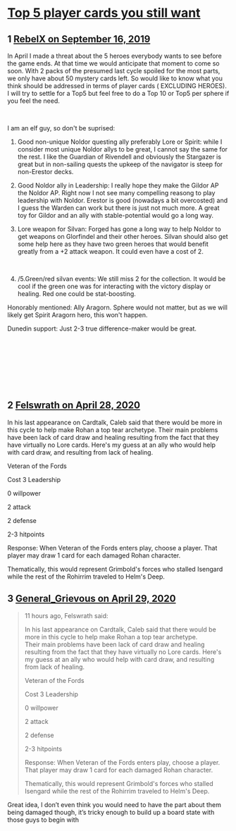 # [Top 5 player cards you still want](https://community.fantasyflightgames.com/topic/300107-top-5-player-cards-you-still-want/)

## 1 [RebelX on September 16, 2019](https://community.fantasyflightgames.com/topic/300107-top-5-player-cards-you-still-want/?do=findComment&comment=3786135)

In April I made a threat about the 5 heroes everybody wants to see before the game ends. At that time we would anticipate that moment to come so soon. With 2 packs of the presumed last cycle spoiled for the most parts, we only have about 50 mystery cards left. So would like to know what you think should be addressed in terms of player cards ( EXCLUDING HEROES). I will try to settle for a Top5 but feel free to do a Top 10 or Top5 per sphere if you feel the need.

 

I am an elf guy, so don't be suprised:

1. Good non-unique Noldor questing ally preferably Lore or Spirit: while I consider most unique Noldor allys to be great, I cannot say the same for the rest. I like the Guardian of Rivendell and obviously the Stargazer is great but in non-sailing quests the upkeep of the navigator is steep for non-Erestor decks.

2. Good Noldor ally in Leadership: I really hope they make the Gildor AP the Noldor AP. Right now I not see many compelling reasong to play leadership with Noldor. Erestor is good (nowadays a bit overcosted) and I guess the Warden can work but there is just not much more. A great toy for Gildor and an ally with stable-potential would go a long way.

3. Lore weapon for Silvan: Forged has gone a long way to help Noldor to get weapons on Glorfindel and their other heroes. Silvan should also get some help here as they have two green heroes that would benefit greatly from a +2 attack weapon. It could even have a cost of 2. 

 

4. /5.Green/red silvan events: We still miss 2 for the collection. It would be cool if the green one was for interacting with the victory display or healing. Red one could be stat-boosting.

Honorably mentioned: Ally Aragorn. Sphere would not matter, but as we will likely get Spirit Aragorn hero, this won't happen. 

Dunedin support: Just 2-3 true difference-maker would be great.

 

 

 

 

## 2 [Felswrath on April 28, 2020](https://community.fantasyflightgames.com/topic/300107-top-5-player-cards-you-still-want/?do=findComment&comment=3932001)

In his last appearance on Cardtalk, Caleb said that there would be more in this cycle to help make Rohan a top tear archetype. Their main problems have been lack of card draw and healing resulting from the fact that they have virtually no Lore cards. Here's my guess at an ally who would help with card draw, and resulting from lack of healing.

Veteran of the Fords

Cost 3 Leadership

0 willpower

2 attack

2 defense

2-3 hitpoints

Response: When Veteran of the Fords enters play, choose a player. That player may draw 1 card for each damaged Rohan character.

Thematically, this would represent Grimbold's forces who stalled Isengard while the rest of the Rohirrim traveled to Helm's Deep.

## 3 [General_Grievous on April 29, 2020](https://community.fantasyflightgames.com/topic/300107-top-5-player-cards-you-still-want/?do=findComment&comment=3932132)

> 11 hours ago, Felswrath said:
> 
> In his last appearance on Cardtalk, Caleb said that there would be more in this cycle to help make Rohan a top tear archetype. Their main problems have been lack of card draw and healing resulting from the fact that they have virtually no Lore cards. Here's my guess at an ally who would help with card draw, and resulting from lack of healing.
> 
> Veteran of the Fords
> 
> Cost 3 Leadership
> 
> 0 willpower
> 
> 2 attack
> 
> 2 defense
> 
> 2-3 hitpoints
> 
> Response: When Veteran of the Fords enters play, choose a player. That player may draw 1 card for each damaged Rohan character.
> 
> Thematically, this would represent Grimbold's forces who stalled Isengard while the rest of the Rohirrim traveled to Helm's Deep.

Great idea, I don’t even think you would need to have the part about them being damaged though, it’s tricky enough to build up a board state with those guys to begin with

